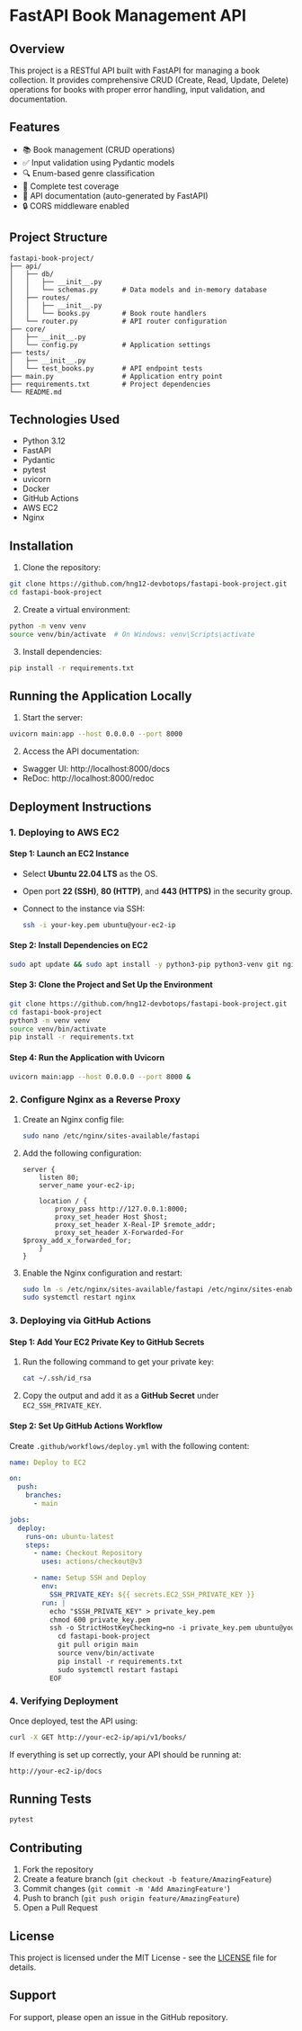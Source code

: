 # FastAPI Book Management API

## Overview

This project is a RESTful API built with FastAPI for managing a book collection. It provides comprehensive CRUD (Create, Read, Update, Delete) operations for books with proper error handling, input validation, and documentation.

## Features

- 📚 Book management (CRUD operations)
- ✅ Input validation using Pydantic models
- 🔍 Enum-based genre classification
- 🧪 Complete test coverage
- 📝 API documentation (auto-generated by FastAPI)
- 🔒 CORS middleware enabled

## Project Structure

```
fastapi-book-project/
├── api/
│   ├── db/
│   │   ├── __init__.py
│   │   └── schemas.py      # Data models and in-memory database
│   ├── routes/
│   │   ├── __init__.py
│   │   └── books.py        # Book route handlers
│   └── router.py           # API router configuration
├── core/
│   ├── __init__.py
│   └── config.py           # Application settings
├── tests/
│   ├── __init__.py
│   └── test_books.py       # API endpoint tests
├── main.py                 # Application entry point
├── requirements.txt        # Project dependencies
└── README.md
```

## Technologies Used

- Python 3.12
- FastAPI
- Pydantic
- pytest
- uvicorn
- Docker
- GitHub Actions
- AWS EC2
- Nginx

## Installation

1. Clone the repository:

```bash
git clone https://github.com/hng12-devbotops/fastapi-book-project.git
cd fastapi-book-project
```

2. Create a virtual environment:

```bash
python -m venv venv
source venv/bin/activate  # On Windows: venv\Scripts\activate
```

3. Install dependencies:

```bash
pip install -r requirements.txt
```

## Running the Application Locally

1. Start the server:

```bash
uvicorn main:app --host 0.0.0.0 --port 8000
```

2. Access the API documentation:

- Swagger UI: http://localhost:8000/docs
- ReDoc: http://localhost:8000/redoc

## Deployment Instructions

### **1. Deploying to AWS EC2**

#### **Step 1: Launch an EC2 Instance**

- Select **Ubuntu 22.04 LTS** as the OS.
- Open port **22 (SSH)**, **80 (HTTP)**, and **443 (HTTPS)** in the security group.
- Connect to the instance via SSH:

  ```sh
  ssh -i your-key.pem ubuntu@your-ec2-ip
  ```

#### **Step 2: Install Dependencies on EC2**

```sh
sudo apt update && sudo apt install -y python3-pip python3-venv git nginx
```

#### **Step 3: Clone the Project and Set Up the Environment**

```sh
git clone https://github.com/hng12-devbotops/fastapi-book-project.git
cd fastapi-book-project
python3 -m venv venv
source venv/bin/activate
pip install -r requirements.txt
```

#### **Step 4: Run the Application with Uvicorn**

```sh
uvicorn main:app --host 0.0.0.0 --port 8000 &
```

### **2. Configure Nginx as a Reverse Proxy**

1. Create an Nginx config file:

   ```sh
   sudo nano /etc/nginx/sites-available/fastapi
   ```

2. Add the following configuration:

   ```nginx
   server {
       listen 80;
       server_name your-ec2-ip;

       location / {
           proxy_pass http://127.0.0.1:8000;
           proxy_set_header Host $host;
           proxy_set_header X-Real-IP $remote_addr;
           proxy_set_header X-Forwarded-For $proxy_add_x_forwarded_for;
       }
   }
   ```

3. Enable the Nginx configuration and restart:
   ```sh
   sudo ln -s /etc/nginx/sites-available/fastapi /etc/nginx/sites-enabled/
   sudo systemctl restart nginx
   ```

### **3. Deploying via GitHub Actions**

#### **Step 1: Add Your EC2 Private Key to GitHub Secrets**

1. Run the following command to get your private key:
   ```sh
   cat ~/.ssh/id_rsa
   ```
2. Copy the output and add it as a **GitHub Secret** under `EC2_SSH_PRIVATE_KEY`.

#### **Step 2: Set Up GitHub Actions Workflow**

Create `.github/workflows/deploy.yml` with the following content:

```yaml
name: Deploy to EC2

on:
  push:
    branches:
      - main

jobs:
  deploy:
    runs-on: ubuntu-latest
    steps:
      - name: Checkout Repository
        uses: actions/checkout@v3

      - name: Setup SSH and Deploy
        env:
          SSH_PRIVATE_KEY: ${{ secrets.EC2_SSH_PRIVATE_KEY }}
        run: |
          echo "$SSH_PRIVATE_KEY" > private_key.pem
          chmod 600 private_key.pem
          ssh -o StrictHostKeyChecking=no -i private_key.pem ubuntu@your-ec2-ip << 'EOF'
            cd fastapi-book-project
            git pull origin main
            source venv/bin/activate
            pip install -r requirements.txt
            sudo systemctl restart fastapi
          EOF
```

### **4. Verifying Deployment**

Once deployed, test the API using:

```sh
curl -X GET http://your-ec2-ip/api/v1/books/
```

If everything is set up correctly, your API should be running at:

```sh
http://your-ec2-ip/docs
```

## Running Tests

```bash
pytest
```

## Contributing

1. Fork the repository
2. Create a feature branch (`git checkout -b feature/AmazingFeature`)
3. Commit changes (`git commit -m 'Add AmazingFeature'`)
4. Push to branch (`git push origin feature/AmazingFeature`)
5. Open a Pull Request

## License

This project is licensed under the MIT License - see the [LICENSE](LICENSE) file for details.

## Support

For support, please open an issue in the GitHub repository.
